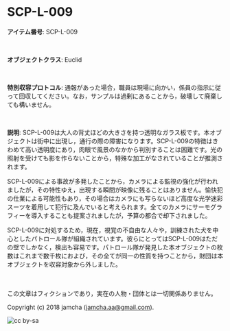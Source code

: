 # SCP-L-009

**アイテム番号**: SCP-L-009  

<br>  

**オブジェクトクラス**: Euclid  

<br>  

**特別収容プロトコル**: 通報があった場合，職員は現場に向かい，係員の指示に従って回収してください。なお，サンプルは過剰にあることから，破壊して廃棄しても構いません。  

<br>  

**説明**: SCP-L-009は大人の背丈ほどの大きさを持つ透明なガラス板です。本オブジェクトは街中に出現し，通行の際の障害になります。SCP-L-009の特徴はきわめて高い透明度にあり，肉眼で風景のなかから判別することは困難です。光の照射を受けても影を作らないことから，特殊な加工がなされていることが推測されます。  

SCP-L-009による事故が多発したことから，カメラによる監視の強化が行われましたが，その特性ゆえ，出現する瞬間が映像に残ることはありません。愉快犯の仕業による可能性もあり，その場合はカメラにも写らないほど高度な光学迷彩スーツを着用して犯行に及んでいると考えられます。全てのカメラにサーモグラフィーを導入することも提案されましたが，予算の都合で却下されました。  

SCP-L-009に対処するため，現在，視覚の不自由な人々や，訓練された犬を中心としたパトロール隊が組織されています。彼らにとってはSCP-L-009はただの壁でしかなく，検出も容易です。パトロール隊が発見した本オブジェクトの枚数はこれまで数千枚におよび，その全てが同一の性質を持つことから，財団は本オブジェクトを収容対象から外しました。  

<br>  
<br>  
この文章はフィクションであり，実在の人物・団体とは一切関係ありません。  

Copyright (c) 2018 jamcha (jamcha.aa@gmail.com).  

![cc by-sa](https://i.creativecommons.org/l/by-sa/4.0/88x31.png)
